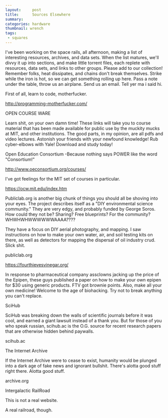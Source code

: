 ```yaml
---
layout:     post
title:      Sources Elsewhere
summary:    
categories: hardware
thumbnail: wrench
tags:
 - squares
---
```





I've been working on the space rails, all afternoon, making a list of interesting resources, archives, and data sets. When the list matures, we'll divvy it up into sections, and make little torrent files, each replete with resources, data sets, and links to other groups. Please add to our collection! Remember folks, heat dissipates, and chains don't break themselves. Strike while the iron is hot, so we can get something rolling up here. Pass a note under the table, throw us an airplane. Send us an email. Tell yer ma i said hi.

First of all, learn to code, motherfucker.

http://programming-motherfucker.com/


OPEN COURSE WARE

Learn shit, on your own damn time! These links will take you to course material that has been made available for public use by the muckity mucks at MIT, and other institutions. The good parts, in my opinion, are all pdfs and video lectures. Astonish your friends with your newfound knowledge! Rub cyber-elbows with Yale! Download and study today! 


Open Education Consortium -Because nothing says POWER like the word "Consortium!"

http://www.oeconsortium.org/courses/


I've got feelings for the MIT set of courses in particular. 

https://ocw.mit.edu/index.htm



Publiclab.org is another big chunk of things you should all be shoving into your eyes. The project describes itself as a "DIY environmental science community." They are very edgy, and probably funded by George Soros. How could they not be? Sharing? Free blueprints? For the community? WHWHWHWWWWWWAAAA???? 

They have a focus on DIY aerial photography, and mapping. I saw instructions on how to make your own water, air, and soil testing kits on there, as well as detectors for mapping the dispersal of oil industry crud. Slick shit.

publiclab.org




https://fourthievesvinegar.org/

In response to pharmaceutical company assclowns jacking up the price of the Epipen, these guys published a paper on how to make your own epipen for $30 using generic products. FTV got brownie points. Also, make all your own medicine! Welcome to the age of biohacking. Try not to break anything you can't replace.





SciHub
	
SciHub was breaking down the walls of scientific journals before it was cool, and earned a giant lawsuit instead of a thank you. But for those of you who speak russian, scihub.ac is the O.G. source for recent research papers that are otherwise hidden behind paywalls.

scihub.ac


The Internet Archive

If the Internet Archive were to cease to exist, humanity would be plunged into a dark age of fake news and ignorant bullshit. There's alotta good stuff right there. Alotta good stuff.

archive.org




Intergalactic RailRoad
	
This is not a real website.

A real railroad, though.
